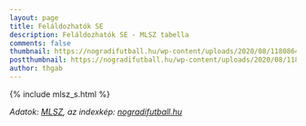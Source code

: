 ```yaml
---
layout: page
title: Feláldozhatók SE
description: Feláldozhatók SE - MLSZ tabella
comments: false
thumbnail: https://nogradifutball.hu/wp-content/uploads/2020/08/118086434_994782340944316_8111750030869737775_o.jpg
postthumbnail: https://nogradifutball.hu/wp-content/uploads/2020/08/118086434_994782340944316_8111750030869737775_o.jpg
author: thgab
---
```


{% include mlsz_s.html %}

_Adatok: [MLSZ](https://adatbank.mlsz.hu/), az indexkép: [nogradifutball.hu](https://nogradifutball.hu/)_
